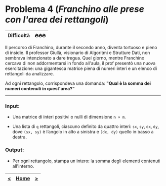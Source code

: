 # Problema 4 (*Franchino alle prese con l'area dei rettangoli*)
| **Difficoltà** | 🔥🔥🔥 |
|:--------------:|:--:|

Il percorso di Franchino, durante il secondo anno, diventa tortuoso e pieno di insidie. Il professor Giullà, visionario di Algoritmi e Strutture Dati, non sembrava intenzionato a dare tregua. Quel giorno, mentre Franchino cercava di non addormentarsi in fondo all'aula, il prof presentò una nuova esercitazione: una gigantesca matrice piena di numeri interi e un elenco di rettangoli da analizzare.

Ad ogni rettangolo, corrispondeva una domanda: **"Qual è la somma dei numeri contenuti in quest'area?"**

---

### **Input**:

- Una matrice‌ di interi positivi o nulli di dimensione `n × m`.
    
- Una lista di `q‍` rettangoli, ciascuno definito da quattro interi: `sx‍`, `sy‍`, `dx‍`, `dy‍`, dove `(sx, sy)` è l’angolo in alto a sinistra e `(dx, dy)` quello in basso a destra.

### **Output**:

- Per ogni rettangolo, stampa un intero: la somma degli elementi contenuti all'interno.‌

| [**<**](../03/README.md) | [**Home**](../../README.md) | [**>**](../05/README.md) |
| :----------------------: | :-------------------------: | :----------------------: |
